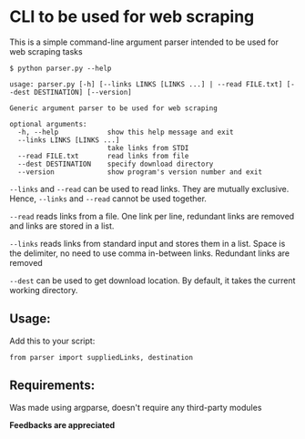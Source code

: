 # CLI to be used for web scraping

This is a simple command-line argument parser intended to be used for web scraping tasks

`$ python parser.py --help`

```
usage: parser.py [-h] [--links LINKS [LINKS ...] | --read FILE.txt] [--dest DESTINATION] [--version]

Generic argument parser to be used for web scraping

optional arguments:
  -h, --help            show this help message and exit
  --links LINKS [LINKS ...]
                        take links from STDI
  --read FILE.txt       read links from file
  --dest DESTINATION    specify download directory
  --version             show program's version number and exit
```

`--links` and `--read` can be used to read links. They are  mutually exclusive. Hence, `--links` and `--read` cannot be used together.

`--read` reads links from a file. One link per line, redundant links are removed and links are stored in a list.

`--links` reads links from standard input and stores them in a list. Space is the delimiter, no need to use comma in-between links. Redundant links are removed

`--dest` can be used to get download location. By default, it takes the current working directory.

## Usage:
Add this to your script:

    from parser import suppliedLinks, destination

## Requirements:

Was made using argparse, doesn't require any third-party modules

**Feedbacks are appreciated**

